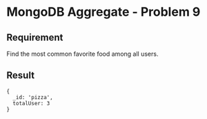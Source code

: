 # MongoDB Aggregate - Problem 9

## Requirement

Find the most common favorite food among all users.



## Result

```result
{
  _id: 'pizza',
  totalUser: 3
}
```
